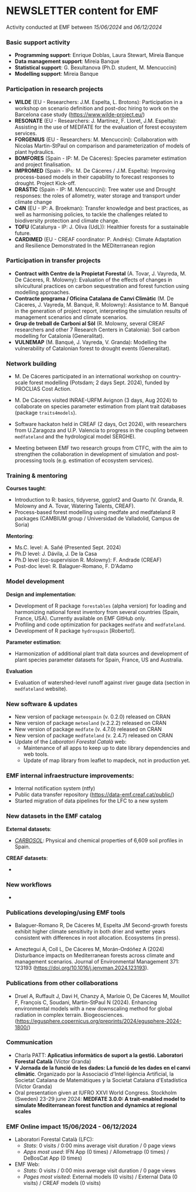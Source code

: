 # NEWSLETTER content for EMF

Activity conducted at EMF between *15/06/2024* and *06/12/2024*

### Basic support activity

-   **Programming support**: Enrique Doblas, Laura Stewart, Mireia Banque
-   **Data management support**: Mireia Banque
-   **Statistical support**: G. Bexultanova (Ph.D. student, M. Mencuccini)
-   **Modelling support**: Mireia Banque

### Participation in research projects

-   **WILDE** (EU - Researchers: J.M. Espelta, L. Brotons): Participation in a workshop on scenario definition and post-doc hiring to work on the Barcelona case study (<https://www.wilde-project.eu/>)
-   **RESONATE** (EU - Researchers: J. Martínez, F. Lloret, J.M. Espelta): Assisting in the use of MEDFATE for the evaluation of forest ecosystem services.
-   **FORGENIUS** (EU - Researchers: M. Mencuccini): Collaboration with Nicolas Martin-StPaul on comparison and parameterization of models of plant hydraulics.
-   **BOMFORES** (Spain - IP: M. De Cáceres): Species parameter estimation and project finalisation.
-   **IMPROMED** (Spain - IPs: M. De Cáceres / J.M. Espelta): Improving process-based models in their capability to forecast responses to drought. Project Kick-off.
-   **DRASTIC** (Spain - IP: M. Mencuccini): Tree water use and Drought responses: the roles of allometry, water storage and transport under climate change
-   **C4N** (EU - IP: A. Broekman): Transfer knowledge and best practices, as well as harmonising policies, to tackle the challenges related to biodiversity protection and climate change.
-   **TOFU** (Catalunya - IP: J. Oliva (UdL)): Healthier forests for a sustainable future.
-   **CARDIMED** (EU - CREAF coordinator: P. Andrés): Climate Adaptation and Resilience Demonstrated In the MEDiterranean region

### Participation in transfer projects

-   **Contract with Centre de la Propietat Forestal** (A. Tovar, J. Vayreda, M. De Cáceres, R. Molowny): Evaluation of the effects of changes in silvicultural practices on carbon sequestration and forest function using modelling approaches.
-   **Contracte programa / Oficina Catalana de Canvi Climàtic** (M. De Cáceres, J. Vayreda, M. Banqué, R. Molowny): Assistance to M. Banqué in the generation of project report, interpreting the simulation results of management scenarios and climate scenarios.
-   **Grup de treball de Carboni al Sòl** (R. Molowny, several CREAF researchers and other 7 Research Centers in Catalonia): Soil carbon modelling for Catalonia (Generalitat).
-   **VULNEMAP** (M. Banqué, J. Vayreda, V. Granda): Modelling the vulnerability of Catalonian forest to drought events (Generalitat).

### Network building

-  M. De Cáceres participated in an international workshop on country-scale forest modelling (Potsdam; 2 days Sept. 2024), funded by PROCLIAS Cost Action.

-  M. De Cáceres visited INRAE-URFM Avignon (3 days, Aug 2024) to collaborate on species parameter estimation from plant trait databases (package `traits4models`).

-  Software hackaton held in CREAF (2 days, Oct 2024), with researchers from U.Zaragoza and U.P. Valencia to progress in the coupling between `medfateland` and the hydrological model SERGHEI.

-  Meeting between EMF two research groups from CTFC, with the aim to strengthen the collaboration in development of simulation and post-processing tools (e.g. estimation of ecosystem services).


### Training & mentoring

**Courses taught**:

-   Introduction to R: basics, tidyverse, ggplot2 and Quarto (V. Granda, R. Molowny and A. Tovar, Watering Talents, CREAF).
-   Process-based forest modelling using medfate and medfateland R packages (CAMBIUM group / Universidad de Valladolid, Campus de Soria)

**Mentoring**:

-   Ms.C. level: A. Sañé (Presented Sept. 2024)
-   Ph.D level: J. Dávila, J. De la Casa
-   Ph.D level (co-supervision R. Molowny): F. Andrade (CREAF)
-   Post-doc level: R. Balaguer-Romano, F. D'Adamo

### Model development

**Design and implementation**:

-   Development of R package `forestables` (alpha version) for loading and harmonizing national forest inventory from several countries (Spain, France, USA). Currently available on EMF GitHub only. 
-   Profiling and code optimization for packages `medfate` and `medfateland`.
-   Development of R package `hydrospain` [Roberto!].

**Parameter estimation**:

-   Harmonization of additional plant trait data sources and development of plant species parameter datasets for Spain, France, US and Australia.

**Evaluation**

-   Evaluation of watershed-level runoff against river gauge data (section in `medfateland` website).

### New software & updates

-   New version of package `meteospain` (v. 0.2.0) released on CRAN
-   New version of package `meteoland` (v.2.2.2) released on CRAN
-   New version of package `medfate` (v. 4.7.0) released on CRAN
-   New version of package `medfateland` (v. 2.4.7) released on CRAN
-   Update of the *Laboratori Forestal Català* web:
    -   Maintenance of all apps to keep up to date library dependencies and web tools.
    -   Update of map library from leaflet to mapdeck, not in production yet.

### EMF internal infraestructure improvements:

-   Internal notification system (ntfy)
-   Public data transfer repository (https://data-emf.creaf.cat/public/)
-   Started migration of data pipelines for the LFC to a new system

### New datasets in the EMF catalog

**External datasets**:

  +   [*CARBOSOL*](https://doi.pangaea.de/10.1594/PANGAEA.884517): Physical and chemical properties of 6,609 soil profiles in Spain.

**CREAF datasets**:

  +   
  
### New workflows

-   

### Publications developing/using EMF tools

-   Balaguer-Romano R, De Cáceres M, Espelta JM Second-growth forests exhibit higher climate sensitivity in both drier and wetter years consistent with differences in root allocation. Ecosystems (in press).

-   Ameztegui A, Coll L, De Cáceres M, Morán-Ordóñez A (2024) Disturbance impacts on Mediterranean forests across climate and management scenarios. Journal of Environmental Management 371: 123193 (https://doi.org/10.1016/j.jenvman.2024.123193).

### Publications from other collaborations

-   Druel A, Ruffault J, Davi H, Chanzy A, Marloie O, De Cáceres M, Mouillot F, François C, Soudani, Martin-StPaul N (2024). Enhancing environmental models with a new downscaling method for global radiation in complex terrain. Biogeosciences. (https://egusphere.copernicus.org/preprints/2024/egusphere-2024-1800/)

### Communication

-   Charla PATT: **Aplicatius informàtics de suport a la gestió. Laboratori Forestal Català** (Víctor Granda)
-   **V Jornada de la funció de les dades: La funció de les dades en el canvi climàtic**. Organizado por la Associació d'Intel·ligència Artificial, la Societat Catalana de Matemàtiques y la Societat Catalana d'Estadística (Víctor Granda)
-   Oral presentation given at IUFRO XXVI World Congress. Stockholm (Sweden) 23-29 june 2024: **MEDFATE 3.0.0: A trait-enabled model to simulate
Mediterranean forest function and dynamics at regional scales**

### EMF Online impact 15/06/2024 - 06/12/2024

-   Laboratori Forestal Català (LFC):
    -   *Stats*: 0 visits / 0:00 mins average visit duration / 0 page views
    -   *Apps most used*: IFN App (0 times) / Allometrapp (0 times) / DeBosCat App (0 times)
-   EMF Web:
    -   *Stats*: 0 visits / 0:00 mins average visit duration / 0 page views
    -   *Pages most visited*: External models (0 visits) / External Data (0 visits) / CREAF models (0 visits)
